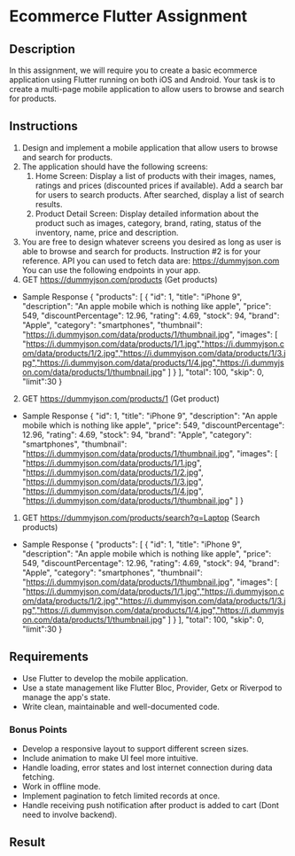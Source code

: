 
# Ecommerce Flutter Assignment

## Description
In this assignment, we will require you to create a basic ecommerce application using Flutter running on both iOS and Android. Your task is to create a multi-page mobile application to allow users to browse and search for products.

## Instructions
1. Design and implement a mobile application that allow users to browse and search for products.
2. The application should have the following screens:
   1. Home Screen: Display a list of products with their images, names, ratings and prices (discounted prices if available). Add a search bar for users to search products. After searched, display a list of search results.
   2. Product Detail Screen: Display detailed information about the product such as images, category, brand, rating, status of the inventory, name, price and description.
3. You are free to design whatever screens you desired as long as user is able to browse and search for products. Instruction #2 is for your reference.
API you can used to fetch data are: https://dummyjson.com
You can use the following endpoints in your app.
1. GET https://dummyjson.com/products (Get products)
- Sample Response 
{
    "products": [
        {
            "id": 1,
            "title": "iPhone 9",
            "description": "An apple mobile which is nothing like apple",
            "price": 549,
            "discountPercentage": 12.96,
            "rating": 4.69,
            "stock": 94,
            "brand": "Apple",
            "category": "smartphones",
            "thumbnail": "https://i.dummyjson.com/data/products/1/thumbnail.jpg",
            "images": [
                "https://i.dummyjson.com/data/products/1/1.jpg","https://i.dummyjson.com/data/products/1/2.jpg","https://i.dummyjson.com/data/products/1/3.jpg","https://i.dummyjson.com/data/products/1/4.jpg","https://i.dummyjson.com/data/products/1/thumbnail.jpg"
            ]
        }
    ],
    "total": 100,
    "skip": 0,
    "limit":30
}
2. GET https://dummyjson.com/products/1 (Get product)
- Sample Response 
{
    "id": 1,
    "title": "iPhone 9",
    "description": "An apple mobile which is nothing like apple",
    "price": 549,
    "discountPercentage": 12.96,
    "rating": 4.69,
    "stock": 94,
    "brand": "Apple",
    "category": "smartphones",
    "thumbnail": "https://i.dummyjson.com/data/products/1/thumbnail.jpg",
    "images": [
        "https://i.dummyjson.com/data/products/1/1.jpg",
        "https://i.dummyjson.com/data/products/1/2.jpg",
        "https://i.dummyjson.com/data/products/1/3.jpg",
        "https://i.dummyjson.com/data/products/1/4.jpg",
        "https://i.dummyjson.com/data/products/1/thumbnail.jpg"
    ]
}
1. GET https://dummyjson.com/products/search?q=Laptop (Search products)
- Sample Response
{
    "products": [
        {
            "id": 1,
            "title": "iPhone 9",
            "description": "An apple mobile which is nothing like apple",
            "price": 549,
            "discountPercentage": 12.96,
            "rating": 4.69,
            "stock": 94,
            "brand": "Apple",
            "category": "smartphones",
            "thumbnail": "https://i.dummyjson.com/data/products/1/thumbnail.jpg",
            "images": [
                "https://i.dummyjson.com/data/products/1/1.jpg","https://i.dummyjson.com/data/products/1/2.jpg","https://i.dummyjson.com/data/products/1/3.jpg","https://i.dummyjson.com/data/products/1/4.jpg","https://i.dummyjson.com/data/products/1/thumbnail.jpg"
            ]
        }
    ],
    "total": 100,
    "skip": 0,
    "limit":30
}

## Requirements
- Use Flutter to develop the mobile application.
- Use a state management like Flutter Bloc, Provider, Getx or Riverpod to manage the app's state.
- Write clean, maintainable and well-documented code.

### Bonus Points
- Develop a responsive layout to support different screen sizes.
- Include animation to make UI feel more intuitive.
- Handle loading, error states and lost internet connection during data fetching.
- Work in offline mode.
- Implement pagination to fetch limited records at once.
- Handle receiving push notification after product is added to cart (Dont need to involve backend).

## Result


